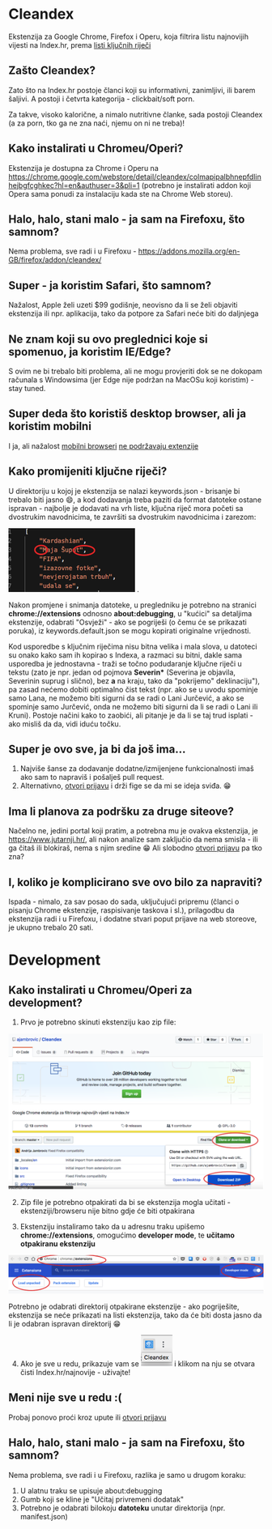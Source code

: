 # Cleandex

Ekstenzija za Google Chrome, Firefox i Operu, koja filtrira listu najnovijih vijesti na Index.hr, prema [listi ključnih riječi](https://github.com/ajambrovic/Cleandex/blob/master/src/keywords.json)

## Zašto Cleandex?

Zato što na Index.hr postoje članci koji su informativni, zanimljivi, ili barem šaljivi. A postoji i četvrta kategorija - clickbait/soft porn. 

Za takve, visoko kalorične, a nimalo nutritivne članke, sada postoji Cleandex (a za porn, tko ga ne zna naći, njemu on ni ne treba)! 

## Kako instalirati u Chromeu/Operi?

Ekstenzija je dostupna za Chrome i Operu na https://chrome.google.com/webstore/detail/cleandex/colmapipalbhnepfdlinhejbgfcghkec?hl=en&authuser=3&pli=1 (potrebno je instalirati addon koji Opera sama ponudi za instalaciju kada ste na Chrome Web storeu).

## Halo, halo, stani malo - ja sam na Firefoxu, što samnom?

Nema problema, sve radi i u Firefoxu - https://addons.mozilla.org/en-GB/firefox/addon/cleandex/  

## Super - ja koristim Safari, što samnom?

Nažalost, Apple želi uzeti $99 godišnje, neovisno da li se želi objaviti ekstenzija ili npr. aplikacija, tako da potpore za Safari neće biti do daljnjega

## Ne znam koji su ovo preglednici koje si spomenuo, ja koristim IE/Edge?

S ovim ne bi trebalo biti problema, ali ne mogu provjeriti dok se ne dokopam računala s Windowsima (jer Edge nije podržan na MacOSu koji koristim) - stay tuned.

  
## Super deda što koristiš desktop browser, ali ja koristim mobilni

I ja, ali nažalost [mobilni browseri](https://stackoverflow.com/questions/6185882/) [ne podržavaju extenzije]( https://stackoverflow.com/questions/15786728/)

## Kako promijeniti ključne riječi?

U direktoriju u kojoj je ekstenzija se nalazi keywords.json - brisanje bi trebalo biti jasno :smile:, a kod dodavanja treba paziti da format datoteke ostane ispravan - najbolje je dodavati na vrh liste, ključna riječ mora početi sa dvostrukim navodnicima, te završiti sa dvostrukim navodnicima i zarezom:

![Uređivanje ključnih riječi](https://github.com/ajambrovic/Cleandex/blob/master/docs/images/uredjivanje.png) . 

Nakon promjene i snimanja datoteke, u pregledniku je potrebno na stranici <b>chrome://extensions</b> odnosno <b>about:debugging</b>, u "kućici" sa detaljima ekstenzije, odabrati "Osvježi"  - ako se pogriješi (o čemu će se prikazati poruka), iz keywords.default.json se mogu kopirati originalne vrijednosti.

Kod usporedbe s ključnim riječima nisu bitna velika i mala slova, u datoteci su onako kako sam ih kopirao s Indexa, a razmaci su bitni, dakle sama usporedba je jednostavna - traži se točno podudaranje ključne riječi u tekstu (zato je npr. jedan od pojmova <b>Severin*</b> (Severina je objavila, Severinin suprug i slično), bez <b>a</b> na kraju, tako da "pokrijemo" deklinaciju"), pa zasad nećemo dobiti optimalno čist tekst (npr. ako se u uvodu spominje samo Lana, ne možemo biti sigurni da se radi o Lani Jurčević, a ako se spominje samo Jurčević, onda ne možemo biti sigurni da li se radi o Lani ili Kruni). Postoje načini kako to zaobići, ali pitanje je da li se taj trud isplati - ako misliš da da, vidi iduću točku.

## Super je ovo sve, ja bi da još ima...

1. Najviše šanse za dodavanje dodatne/izmijenjene funkcionalnosti imaš ako sam to napraviš i pošalješ pull request.
2. Alternativno, [otvori prijavu](https://github.com/ajambrovic/Cleandex/issues) i drži fige se da mi se ideja sviđa. :grin:

## Ima li planova za podršku za druge siteove?

Načelno ne, jedini portal koji pratim, a potrebna mu je ovakva ekstenzija, je https://www.jutarnji.hr/, ali nakon analize sam zaključio da nema smisla - ili ga čitaš ili blokiraš, nema s njim sredine :grin: Ali slobodno [otvori prijavu](https://github.com/ajambrovic/Cleandex/issues) pa tko zna?

## I, koliko je komplicirano sve ovo bilo za napraviti?
Ispada - nimalo, za sav posao do sada, uključujući pripremu (članci o pisanju Chrome ekstenzije, raspisivanje taskova i sl.), prilagodbu da ekstenzija radi i u Firefoxu, i dodatne stvari poput prijave na web storeove, je ukupno trebalo 20 sati.

# Development

## Kako instalirati u Chromeu/Operi za development?

1. Prvo je potrebno skinuti ekstenziju kao zip file:

![Kako dohvatiti ekstenziju](https://github.com/ajambrovic/Cleandex/blob/master/docs/images/dohvat.png)

2. Zip file je potrebno otpakirati da bi se ekstenzija mogla učitati - ekstenziji/browseru nije bitno gdje će biti otpakirana

3. Ekstenziju instaliramo tako da u adresnu traku upišemo <b>chrome://extensions</b>, omogućimo <b>developer mode</b>, te <b>učitamo otpakiranu ekstenziju</b>

![Kako učitati ekstenziju](https://github.com/ajambrovic/Cleandex/blob/master/docs/images/ucitavanje.png)


Potrebno je odabrati direktorij otpakirane ekstenzije - ako pogriješite, ekstenzija se neće prikazati na listi ekstenzija, tako da će biti dosta jasno da li je odabran ispravan direktorij :grin: 

4. Ako je sve u redu, prikazuje vam se ![Nova ikonica](https://github.com/ajambrovic/Cleandex/blob/master/docs/images/uspjeh.png) i klikom na nju se otvara čisti Index.hr/najnovije - uživajte!

## Meni nije sve u redu :(

Probaj ponovo proći kroz upute ili [otvori prijavu](https://github.com/ajambrovic/Cleandex/issues)


## Halo, halo, stani malo - ja sam na Firefoxu, što samnom?

Nema problema, sve radi i u Firefoxu, razlika je samo u drugom koraku:

  1. U alatnu traku se upisuje about:debugging 
  2. Gumb koji se kline je "Učitaj privremeni dodatak"
  3. Potrebno je odabrati bilokoju <b>datoteku</b> unutar direktorija (npr. manifest.json)
  

